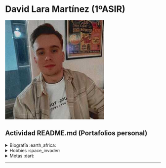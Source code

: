 # David Lara Martínez (1ºASIR)
![me](https://github.com/DavidLaraMartinez/1-ASIR/blob/main/image01.jpeg?raw=true)
## Actividad README.md (Portafolios personal)

<details><summary>Biografía :earth_africa: </summary>
<p>
  
 Soy **David Lara Martínez**, nací en Córdoba hace 24 años (15/05/2000). Vivo en el Sector Sur, donde me crié y cursé la Educación Primaria, la E.S.O y el Bachillerato de Ciencias Sociales. 

 Siempre he sido muy responsable en los estudios, consiguiendo aprobar todo a la primera, excepto matemáticas e inglés, que siempre fueron mis "**_talones de Aquiles_**". Estas dificultades me hicieron renunciar estudiar un Bachillerato de Ciencias o una Ingeniería Informática, a pesar de que mis grandes aficiones siempre fueron los PCs y los videojuegos. Por lo tanto, sin saber muy bien qué estudiar tras Selectividad, elegí matricularme en el Grado de Educación Primaria en la UCO, simplemente porque mi mejor amigo fue allí.

 Pasaron los 4 años y, sin mucha complejidad, me especialicé en la mención de Educación Física, simplemente porque en ese momento tenía más salidas laborales dentro de las diferentes especializaciones de la docencia (_no era ni soy muy fan de hacer deporte, pero tenía que comer de algo_). Además, para obtener el título de Grado, es obligatorio tener el B1 de un idioma. Como mencioné antes, el inglés nunca ha sido mi fuerte, así que opté por obtenerlo mediante Aptis, ya que tenía fama de ser sencillo conseguir la certificación B1. Sin embargo, logré un B2. :top:

 Al finalizar el Grado, te das cuenta de la realidad de la docencia: básicamente es opositar o trabajar en colegios concertados / privados (_en su mayoría son de índole católica_) por lo que yo no tengo acceso a ellos puesto que requiere un curso especializado en religión (DECA).

 Debido a esto, mi objetivo durante el primer año tras terminar el Grado fue ganar puntos para la oposición, y realizé el Máster en Neuropedagogía, Creatividad y Gestión de la Capacidad y el Talento (_donde conocí a mi actual pareja :heart:_). Además del máster, hice varidad de cursos, para sumar más y más puntos, gastando más y más dinero. Spoiler: las oposiciones son una estafa piramidal.

 A la par, trabajaba para ganar algo de dinero y equilibrar gastos. 
 
 Trabajé en:
* Aulas matinales.
* Comedores escolares.
* Extraescolares.
  * Robótica.
  * Multideporte.
  * Zumba _(durante un mes, ni yo sé como conseguí ese puesto)_.
* Escuela de verano.

 Al año siguiente, tras obtener el máximo de puntos por méritos, me apunté en una academia para preparar la oposición en la especialidad de Educación Física, porque tenía más salidas, como mencioné antes. Fue un año duro, trabajando y estudiando un temario todo relacionado con deporte, condición física, etc. (_me costó más de lo normal porque no es un temario que me apasione_). Además, también había que preparar la defensa oral ante el tribunal. 

 Preparé 20/25 temas, no me dio tiempo  de estudiar todos porque los trabajos me quitaban mucho tiempo. Para ser el primer año, creo que estaba bien llevar casi todos. Finalmente, el 22 de junio fui a Huelva a examinarme. De las 3 bolas que salieron en el sorteo, solo una correspondía a un tema que me sabía. Escogí esa, pero no me fue muy bien la cosa y aprobé con un 5.3. A día de hoy, hay un embudo de interinos que es una locura; tienes que sacar un mínimo de 9.5, para que a lo mejor tengas la oportunidad de que te llamen de la bolsa, lo cual es una auténtica barbaridad.

 Tras este varapalo y sin mucha ilusión por continuar en la docencia y repetir el proceso de oposición una y otra vez  hasta conseguir una plaza con 35 años o más, decidí buscar un grado superior de lo que realmente me apasionaba: la informática. Por eso, elegí DAW, DAM o ASIR, quería entrar en uno de los tres. A partir de aquí, tengo grandes expectativas, ya que conozco bastante gente de este sector, como ahora contaré en la siguiente sección, que me apoyaron en la decisión. Creo que tengo muchas más posibilidades de empleo, o eso espero, en comparación a las oposiciones de maestro.

Perdón por la chapa. :tired_face:

</p>
</details>

<details><summary>Hobbies :space_invader: </summary>
<p>

![me](https://blz-contentstack-images.akamaized.net/v3/assets/bltf408a0557f4e4998/blt550de4965b72a19e/60d38b911aa3190f6b80e14d/38841-1.png?imwidth=320&imdensity=2.625)
 
 En cuanto a mis hobbies, tengo un hermano 10 años mayor que yo, por lo que desde pequeño siempre tuve a alguien que me enseñara a jugar a la PlayStation 1, Gameboy Color, PC, etc.  Él siempre ha sido muy casero y ha preferido jugar videojuegos antes que salir de fiesta, al igual que yo. 

 En su época, mi hermano jugaba a [Counter Strike 1.6](https://www.counter-strike.net/), [League of Legends Season 2](https://www.leagueoflegends.com/es-es/), [World of Warcraft: Wrath of the Lich King](https://worldofwarcraft.blizzard.com/es-es/), etc. Cuando él no estaba en casa, yo me metía en su cuenta del WoW para levearme un mago, tranquilamente, aunque en ese entonces jugaba solo y no me enteraba de mucho, ya que tenía solo 8 o 9 años. Puedo decir que el WoW es al juego que más horas le he dedicado y al que sigo jugando con mucha diferencia con el resto. 

 En mi adolescencia, durante la E.S.O., me alejé del PC porque era muy caro tener uno para mí y otro para mi hermano, así que jugué principalmente a la PS3 / PS4 con mis compañeros de clase. Recuerdo que jugábamos al Call of Duty: Black Ops II y al FIFA. Sin embargo, todo cambió en 1º de Bachillerato, cuando me compraron mi primer PC gaming.

 Cuando tuve mi primer PC potente, volví al WoW. Empecé a juntarme de nuevo con mi hermano y su grupo de amigos, que me sacan entre 10-12 años cada uno, pero que a día de hoy también son mis amigos. Cada uno vivimos en un punto de España diferente: Valladolid, Castellón, Madrid, Cádiz, Santander, Granada, nosotros de Córdoba, ... Desde 2017, cuando empecé a juntarme con ellos por Discord, hemos jugado casi todos los días al WoW o a cualquier otro juego chorra que se nos ocurriera. 
 
 Lo más importante de todo esto, lo que influyó en mi decisión de estudiar ASIR, es que todos estos amigos trabajan en áreas relacionadas con la informática: administradores de redes, programadores, ciberseguridad, etc. Tenemos de todo en nuestro grupo, lo cual me motiva, ya que tienen buenos empleos en este sector, y tengo una ayuda para cuando tenga cualquier tipo de duda. Además, mi cuñado también es ingeniero informático, por lo que estoy rodeado de informáticos. Hasta ahora, mi hermano y yo éramos los únicos del grupo que no trabájabamos ni estudiábamos algo relacionado con esto, pero eso ha cambiado.

 Otro de mis grandes hobbies es el fútbol :soccer:, pero verlo, no jugarlo, que me canso. Soy socio del [Córdoba C.F](https://cordobacf.com/) desde hace 13 temporadas, y siempre voy con mi padre a ver los partidos.

 También tengo amigos fuera del Discord aquí en Córdoba. Los fines de seamna me gusta desconectar y salir a tomar algo de chill con ellos, echar unos dardos o un billar, etc. Eso sí, fiesta no, no soy nada fiestero, y además ni bebo ni fumo. Creo que me he tomado 5 cubatas en toda mi vida.

 Por último, aunque no es un hobbie, está mi pareja. La menciono en este apartado porque también paso mucho tiempo con ella. Antes nos veíamos todos los días en el trabajo porque coincidíamos en el aula matinal, pero ahora estoy esperando que me llamen de ese colegio para las mañanas, ya que actualmente no tengo trabajo. Antes tenía trabajos fijos por las tardes, pero tuve que renunciar a ellos para poder estudiar ASIR. Ahora solo la veo los fines de semana.

</p>
</details>

<details><summary>Metas :dart: </summary>
<p>

 Mis metas son un poco exigentes para la edad que tengo. Me pongo mucha presión a mí mismo porque tengo 24 años y aún no tengo un trabajo "digno". Actualmente me estoy reciclando, y eso me hace sentir un poco mal conmigo mismo. Por eso, quiero dar lo mejor de mí en este curso y en las prácticas en las empresas, para poder obtener mi primer empleo lo antes posible.

| A corto plazo                                                              | A largo plazo                                                                             |
|               ----------                                                   | ----------                                                                                |
| Jugar menos a World of Warcraft                                            | Estilo de vida más saludable: gym, leer, autodidácta.                                     |
| Adquir buenas bases estos dos años y hacer un buen papel en las prácticas. | Ser un buen profesional.                                                                  |
| Encontrar trabajo para las mañanas para generar algo de ingresos.          | Conseguir estabilidad lo antes posible (un primer empleo en el mundo de la informática).  |

Como bien dicen los Goblins en el WoW:
> [~~"El tiempo es oro colega".~~](https://www.myinstants.com/es/instant/dame-mi-dinero-71306/)
</p>
</details>

***
